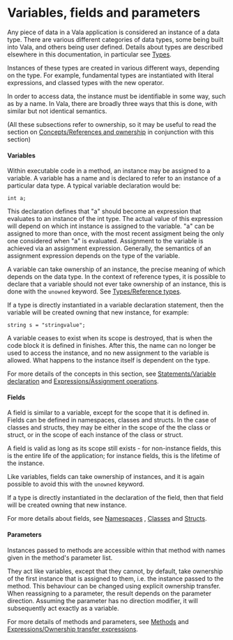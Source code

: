 # Variables, fields and parameters

Any piece of data in a Vala application is considered an instance of a data type. There are various different categories of data types, some being built into Vala, and others being user defined. Details about types are described elsewhere in this documentation, in particular see [Types](http://wiki.gnome.org/action/show/Projects/Vala/Manual/Export/Vala/Manual/Types#).

Instances of these types are created in various different ways, depending on the type. For example, fundamental types are instantiated with literal expressions, and classed types with the new operator.

In order to access data, the instance must be identifiable in some way, such as by a name. In Vala, there are broadly three ways that this is done, with similar but not identical semantics.

(All these subsections refer to ownership, so it may be useful to read the section on [Concepts/References and ownership](http://wiki.gnome.org/action/show/Projects/Vala/Manual/Export/Vala/Manual/Concepts#References_and_ownership) in conjunction with this section)

#### Variables

Within executable code in a method, an instance may be assigned to a variable. A variable has a name and is declared to refer to an instance of a particular data type. A typical variable declaration would be:

    int a;

This declaration defines that "a" should become an expression that evaluates to an instance of the int type. The actual value of this expression will depend on which int instance is assigned to the variable. "a" can be assigned to more than once, with the most recent assigment being the only one considered when "a" is evaluated. Assignment to the variable is achieved via an assignment expression. Generally, the semantics of an assignment expression depends on the type of the variable.

A variable can take ownership of an instance, the precise meaning of which depends on the data type. In the context of reference types, it is possible to declare that a variable should not ever take ownership of an instance, this is done with the `unowned` keyword. See [Types/Reference types](http://wiki.gnome.org/action/show/Projects/Vala/Manual/Export/Vala/Manual/Types#Reference_types).

If a type is directly instantiated in a variable declaration statement, then the variable will be created owning that new instance, for example:

    string s = "stringvalue";

A variable ceases to exist when its scope is destroyed, that is when the code block it is defined in finishes. After this, the name can no longer be used to access the instance, and no new assignment to the variable is allowed. What happens to the instance itself is dependent on the type.

For more details of the concepts in this section, see [Statements/Variable declaration](http://wiki.gnome.org/action/show/Projects/Vala/Manual/Export/Vala/Manual/Statements#Variable_declaration) and [Expressions/Assignment operations](http://wiki.gnome.org/action/show/Projects/Vala/Manual/Export/Vala/Manual/Expressions#Assignment_operations).

#### Fields

A field is similar to a variable, except for the scope that it is defined in. Fields can be defined in namespaces, classes and structs. In the case of classes and structs, they may be either in the scope of the the class or struct, or in the scope of each instance of the class or
struct.

A field is valid as long as its scope still exists - for non-instance fields, this is the entire life of the application; for instance fields, this is the lifetime of the instance.

Like variables, fields can take ownership of instances, and it is again possible to avoid this with the `unowned` keyword.

If a type is directly instantiated in the declaration of the field, then that field will be created owning that new instance.

For more details about fields, see [Namespaces](http://wiki.gnome.org/action/show/Projects/Vala/Manual/Export/Vala/Manual/Namespaces#) , [Classes](http://wiki.gnome.org/action/show/Projects/Vala/Manual/Export/Vala/Manual/Classes#) and [Structs](http://wiki.gnome.org/action/show/Projects/Vala/Manual/Export/Vala/Manual/Structs#).

#### Parameters

Instances passed to methods are accessible within that method with names given in the method's parameter list.

They act like variables, except that they cannot, by default, take ownership of the first instance that is assigned to them, i.e. the instance passed to the method. This behaviour can be changed using explicit ownership transfer. When reassigning to a parameter, the result depends on the parameter direction. Assuming the parameter has no direction modifier, it will subsequently act exactly as a variable.

For more details of methods and parameters, see [Methods](http://wiki.gnome.org/action/show/Projects/Vala/Manual/Export/Vala/Manual/Methods#) and [Expressions/Ownership transfer expressions](http://wiki.gnome.org/action/show/Projects/Vala/Manual/Export/Vala/Manual/Expressions#Ownership_transfer_expressions).